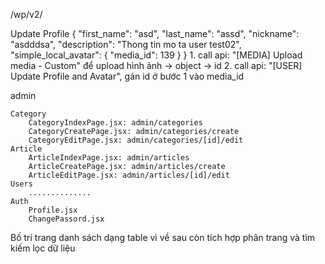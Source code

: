 
/wp/v2/

Update Profile
    {
        "first_name": "asd",
        "last_name": "assd",
        "nickname": "asdddsa",
        "description": "Thong tin mo ta user test02",
        "simple_local_avatar": {
            "media_id": 139
        }
    }
    1. call api: "[MEDIA] Upload media - Custom" để upload hình ảnh -> object -> id
    2. call api: "[USER] Update Profile and Avatar", gán id ở bước 1 vào media_id


admin
    
    Category
        CategoryIndexPage.jsx: admin/categories
        CategoryCreatePage.jsx: admin/categories/create
        CategoryEditPage.jsx: admin/categories/[id]/edit 
    Article
        ArticleIndexPage.jsx: admin/articles
        ArticleCreatePage.jsx: admin/articles/create
        ArticleEditPage.jsx: admin/articles/[id]/edit 
    Users
        ..............
    Auth
        Profile.jsx
        ChangePassord.jsx

Bố trí trang danh sách dạng table vì về sau còn tích hợp phân trang và tìm kiếm lọc dữ liệu
    





